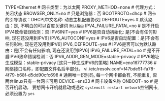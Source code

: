 TYPE=Ethernet               # 网卡类型：为以太网
PROXY_METHOD=none           # 代理方式：关闭状态
BROWSER_ONLY=no             # 只是浏览器：否
BOOTPROTO=dhcp              # 网卡的引导协议：DHCP[中文名称: 动态主机配置协议]
DEFROUTE=yes                # 默认路由：是, 不明白的可以百度关键词 `默认路由`
IPV4_FAILURE_FATAL=no       # 是不开启IPV4致命错误检测：否
IPV6INIT=yes                # IPV6是否自动初始化: 是[不会有任何影响, 现在还没用到IPV6]
IPV6_AUTOCONF=yes           # IPV6是否自动配置：是[不会有任何影响, 现在还没用到IPV6]
IPV6_DEFROUTE=yes           # IPV6是否可以为默认路由：是[不会有任何影响, 现在还没用到IPV6]
IPV6_FAILURE_FATAL=no       # 是不开启IPV6致命错误检测：否
IPV6_ADDR_GEN_MODE=stable-privacy           # IPV6地址生成模型：stable-privacy [这只一种生成IPV6的策略]
NAME=eno16777736            # 网络接口名称，即配置文件名后半部分。
 vi /etc/resolv.conf=f47bde51-fa78-4f79-b68f-d5dd90cfc698   # 通用唯一识别码, 每一个网卡都会有, 不能重复, 否两台linux只有一台网卡可用
DEVICE=ens33                # 网卡设备名称
ONBOOT=no                   # 是否开机启动， 要想网卡开机就启动或通过 `systemctl restart network`控制网卡,必须设置为 `yes`
